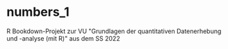# numbers_1
R Bookdown-Projekt zur VU "Grundlagen der quantitativen Datenerhebung und -analyse (mit R)" aus dem SS 2022
